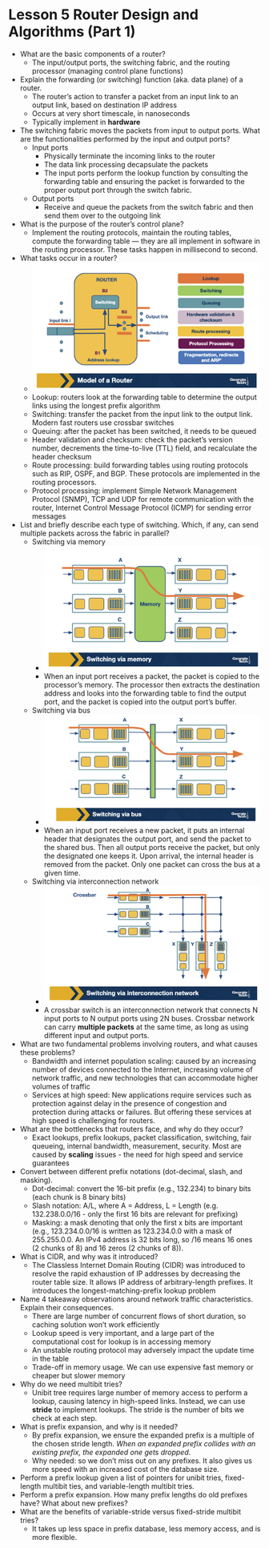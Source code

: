 # Lesson 5 Router Design and Algorithms (Part 1)

- What are the basic components of a router?
    - The input/output ports, the switching fabric, and the routing processor (managing control plane functions)
- Explain the forwarding (or switching) function (aka. data plane) of a router.
    - The router’s action to transfer a packet from an input link to an output link, based on destination IP address
    - Occurs at very short timescale, in nanoseconds
    - Typically implement in **hardware**
- The switching fabric moves the packets from input to output ports. What are the functionalities performed by the input and output ports?
    - Input ports
        - Physically terminate the incoming links to the router
        - The data link processing decapsulate the packets
        - The input ports perform the lookup function by consulting the forwarding table and ensuring the packet is forwarded to the proper output port through the switch fabric.
    - Output ports
        - Receive and queue the packets from the switch fabric and then send them over to the outgoing link
- What is the purpose of the router’s control plane?
    - Implement the routing protocols, maintain the routing tables, compute the forwarding table — they are all implement in software in the routing processor. These tasks happen in millisecond to second.
- What tasks occur in a router?
    - ![route_architecture](/images/lesson5_route_architecture.png)
    - Lookup: routers look at the forwarding table to determine the output links using the longest prefix algorithm
    - Switching: transfer the packet from the input link to the output link. Modern fast routers use crossbar switches
    - Queuing: after the packet has been switched, it needs to be queued
    - Header validation and checksum: check the packet’s version number, decrements the time-to-live (TTL) field, and recalculate the header checksum
    - Route processing: build forwarding tables using routing protocols such as RIP, OSPF, and BGP. These protocols are implemented in the routing processors.
    - Protocol processing: implement Simple Network Management Protocol (SNMP), TCP and UDP for remote communication with the router, Internet Control Message Protocol (ICMP) for sending error messages
- List and briefly describe each type of switching. Which, if any, can send multiple packets across the fabric in parallel?
    - Switching via memory
        - ![switch_memory](/images/lesson5_switch_memory.png)
        - When an input port receives a packet, the packet is copied to the processor’s memory. The processor then extracts the destination address and looks into the forwarding table to find the output port, and the packet is copied into the output port’s buffer.
    - Switching via bus
        - ![switch_bus](/images/lesson5_switch_bus.png)
        - When an input port receives a new packet, it puts an internal header that designates the output port, and send the packet to the shared bus. Then all output ports receive the packet, but only the designated one keeps it. Upon arrival, the internal header is removed from the packet. Only one packet can cross the bus at a given time.
    - Switching via interconnection network
        - ![switch_crossbar](/images/lesson5_switch_crossbar.png)
        - A crossbar switch is an interconnection network that connects N input ports to N output ports using 2N buses. Crossbar network can carry **multiple packets** at the same time, as long as using different input and output ports.
- What are two fundamental problems involving routers, and what causes these problems?
    - Bandwidth and internet population scaling: caused by an increasing number of devices connected to the Internet, increasing volume of network traffic, and new technologies that can accommodate higher volumes of traffic
    - Services at high speed: New applications require services such as protection against delay in the presence of congestion and protection during attacks or failures. But offering these services at high speed is challenging for routers.
- What are the bottlenecks that routers face, and why do they occur?
    - Exact lookups, prefix lookups, packet classification, switching, fair queueing, internal bandwidth, measurement, security. Most are caused by **scaling** issues - the need for high speed and service guarantees
- Convert between different prefix notations (dot-decimal, slash, and masking).
    - Dot-decimal: convert the 16-bit prefix (e.g., 132.234) to binary bits (each chunk is 8 binary bits)
    - Slash notation: A/L, where A = Address, L = Length (e.g. 132.238.0.0/16 - only the first 16 bits are relevant for prefixing)
    - Masking: a mask denoting that only the first x bits are important (e.g., 123.234.0.0/16 is written as 123.234.0.0 with a mask of 255.255.0.0. An IPv4 address is 32 bits long, so /16 means 16 ones (2 chunks of 8) and 16 zeros (2 chunks of 8)).
- What is CIDR, and why was it introduced?
    - The Classless Internet Domain Routing (CIDR) was introduced to resolve the rapid exhaustion of IP addresses by decreasing the router table size. It allows IP address of arbitrary-length prefixes. It introduces the longest-matching-prefix lookup problem
- Name 4 takeaway observations around network traffic characteristics. Explain their consequences.
    - There are large number of concurrent flows of short duration, so caching solution won’t work efficiently
    - Lookup speed is very important, and a large part of the computational cost for lookup is in accessing memory
    - An unstable routing protocol may adversely impact the update time in the table
    - Trade-off in memory usage. We can use expensive fast memory or cheaper but slower memory
- Why do we need multibit tries?
    - Unibit tree requires large number of memory access to perform a lookup, causing latency in high-speed links. Instead, we can use **stride** to implement lookups. The stride is the number of bits we check at each step.
- What is prefix expansion, and why is it needed?
    - By prefix expansion, we ensure the expanded prefix is a multiple of the chosen stride length. *When an expanded prefix collides with an existing prefix, the expanded one gets dropped*.
    - Why needed: so we don’t miss out on any prefixes. It also gives us more speed with an increased cost of the database size.
- Perform a prefix lookup given a list of pointers for unibit tries, fixed-length multibit ties, and variable-length multibit tries.
- Perform a prefix expansion. How many prefix lengths do old prefixes have? What about new prefixes?
- What are the benefits of variable-stride versus fixed-stride multibit tries?
    - It takes up less space in prefix database, less memory access, and is more flexible.